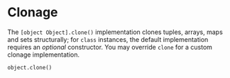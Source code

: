 # Clonage

The `[object Object].clone()` implementation clones tuples, arrays, maps and sets structurally; for `class` instances, the default implementation requires an *optional* constructor. You may override `clone` for a custom clonage implementation.

```
object.clone()
```